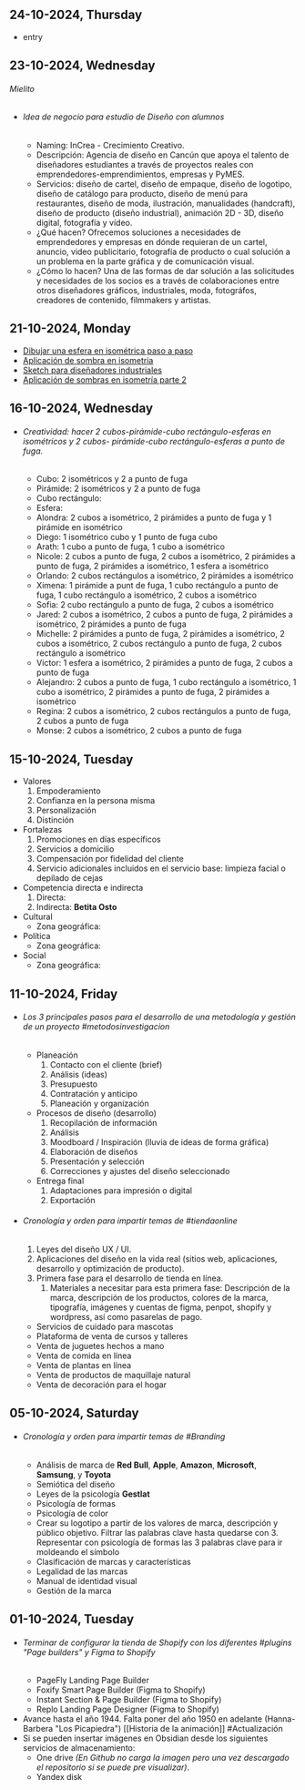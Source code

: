## 24-10-2024, Thursday
- entry
## 23-10-2024, Wednesday
###### Mielito


- ###### Idea de negocio para estudio de Diseño con alumnos
	- Naming: InCrea - Crecimiento Creativo.
	- Descripción: Agencia de diseño en Cancún que apoya el talento de diseñadores estudiantes a través de proyectos reales con emprendedores-emprendimientos, empresas y PyMES.
	- Servicios: diseño de cartel, diseño de empaque, diseño de logotipo, diseño de catálogo para producto, diseño de menú para restaurantes, diseño de moda, ilustración, manualidades (handcraft), diseño de producto (diseño industrial), animación 2D - 3D, diseño digital, fotografía y vídeo.
	- ¿Qué hacen? Ofrecemos soluciones a necesidades de emprendedores y empresas en dónde requieran de un cartel, anuncio, video publicitario, fotografía de producto o cual solución a un problema en la parte gráfica y de comunicación visual.
	- ¿Cómo lo hacen? Una de las formas de dar solución a las solicitudes y necesidades de los socios es a través de colaboraciones entre otros diseñadores gráficos, industriales, moda, fotográfos, creadores de contenido, filmmakers y artistas.

## 21-10-2024, Monday
- [Dibujar una esfera en isométrica paso a paso](https://dibujafacil.com/como-dibujar/como-dibujar-una-esfera-en-perspectiva-isometrica-paso-a-paso/)
- [Aplicación de sombra en isometría](https://www.youtube.com/watch?v=X1tL_I6DBLw)
- [Sketch para diseñadores industriales](https://www.youtube.com/watch?v=ssJhxsjhYGo)
- [Aplicación de sombras en isometría parte 2](https://www.youtube.com/watch?v=3BlN9w2DCpA&t=337s)

## 16-10-2024, Wednesday
- ###### Creatividad: hacer 2 cubos-pirámide-cubo rectángulo-esferas en isométricos y 2 cubos- pirámide-cubo rectángulo-esferas a punto de fuga.
	- Cubo: 2 isométricos y 2 a punto de fuga
	- Pirámide: 2 isométricos y 2 a punto de fuga
	- Cubo rectángulo:
	- Esfera: 
	- Alondra: 2 cubos a isométrico, 2 pirámides a punto de fuga y 1 pirámide en isométrico
	- Diego: 1 isométrico cubo y 1 punto de fuga cubo
	- Arath: 1 cubo a punto de fuga, 1 cubo a isométrico
	- Nicole: 2 cubos a punto de fuga, 2 cubos a isométrico, 2 pirámides a punto de fuga, 2 pirámides a isométrico, 1 esfera a isométrico
	- Orlando: 2 cubos rectángulos a isométrico, 2 pirámides a isométrico
	- Ximena: 1 pirámide a punt de fuga, 1 cubo rectángulo a punto de fuga, 1 cubo rectángulo a isométrico, 2 cubos a isométrico
	- Sofia: 2 cubo rectángulo a punto de fuga, 2 cubos a isométrico
	- Jared: 2 cubos a isométrico, 2 cubos a punto de fuga, 2 pirámides a isométrico, 2 pirámides a punto de fuga
	- Michelle: 2 pirámides a punto de fuga, 2 pirámides a isométrico, 2 cubos a isométrico, 2 cubos rectángulo a punto de fuga, 2 cubos rectángulo a isométrico
	- Victor: 1 esfera a isométrico, 2 pirámides a punto de fuga, 2 cubos a punto de fuga
	- Alejandro: 2 cubos a punto de fuga, 1 cubo rectángulo a isométrico, 1 cubo a isométrico, 2 pirámides a punto de fuga, 2 pirámides a isométrico
	- Regina: 2 cubos a isométrico, 2 cubos rectángulos a punto de fuga, 2 cubos a punto de fuga
	- Monse: 2 cubos a isométrico, 2 cubos a punto de fuga

## 15-10-2024, Tuesday
- Valores
	1. Empoderamiento
	2. Confianza en la persona misma
	3. Personalización
	4. Distinción
- Fortalezas
	1. Promociones en días específicos
	2. Servicios a domicilio
	3. Compensación por fidelidad del cliente
	4. Servicio adicionales incluidos en el servicio base: limpieza facial o depilado de cejas
- Competencia directa e indirecta
	1. Directa:
	2. Indirecta: **Betita Osto**
- Cultural
	- Zona geográfica:
- Política
	- Zona geográfica:
- Social
	- Zona geográfica:

## 11-10-2024, Friday
- ###### Los 3 principales pasos para el desarrollo de una metodología y gestión de un proyecto #metodosinvestigacion
	- Planeación
		1. Contacto con el cliente (brief)
		2. Análisis (ideas)
		3. Presupuesto
		4. Contratación y anticipo
		5. Planeación y organización
	- Procesos de diseño (desarrollo)
		1. Recopilación de información
		2. Análisis
		3. Moodboard / Inspiración (lluvia de ideas de forma gráfica)
		4. Elaboración de diseños
		5. Presentación y selección
		6. Correcciones y ajustes del diseño seleccionado
	- Entrega final
		1. Adaptaciones para impresión o digital
		2. Exportación

- ###### Cronología y orden para impartir temas de #tiendaonline
	1. Leyes del diseño UX / UI.
	2. Aplicaciones del diseño en la vida real (sitios web, aplicaciones, desarrollo y optimización de producto).
	3. Primera fase para el desarrollo de tienda en línea.
		1. Materiales a necesitar para esta primera fase: Descripción de la marca, descripción de los productos, colores de la marca, tipografía, imágenes y cuentas de figma, penpot, shopify y wordpress, así como pasarelas de pago.
	- Servicios de cuidado para mascotas
	- Plataforma de venta de cursos y talleres
	- Venta de juguetes hechos a mano
	- Venta de comida en línea
	- Venta de plantas en línea
	- Venta de productos de maquillaje natural
	- Venta de decoración para el hogar

## 05-10-2024, Saturday
- ###### Cronología y orden para impartir temas de #Branding
	- Análisis de marca de **Red Bull**, **Apple**, **Amazon**, **Microsoft**, **Samsung**, y **Toyota**
	- Semiótica del diseño
	- Leyes de la psicología **Gestlat**
	- Psicología de formas
	- Psicología de color
	- Crear su logotipo a partir de los valores de marca, descripción y público objetivo. Filtrar las palabras clave hasta quedarse con 3. Representar con psicología de formas las 3 palabras clave para ir moldeando el símbolo 
	- Clasificación de marcas y características
	- Legalidad de las marcas
	- Manual de identidad visual
	- Gestión de la marca

## 01-10-2024, Tuesday
- ###### Terminar de configurar la tienda de Shopify con los diferentes #plugins "Page builders" y Figma to Shopify
	- PageFly Landing Page Builder
	- Foxify Smart Page Builder (Figma to Shopify)
	- Instant Section & Page Builder (Figma to Shopify)
	- Replo Landing Page Designer (Figma to Shopify)
- Avance hasta el año 1944. Falta poner del año 1950 en adelante (Hanna-Barbera "Los Picapiedra") [[Historia de la animación]] #Actualización
- Si se pueden insertar imágenes en Obsidian desde los siguientes servicios de almacenamiento:
	- One drive _(En Github no carga la imagen pero una vez descargado el repositorio si se puede pre visualizar)_.
	- Yandex disk
